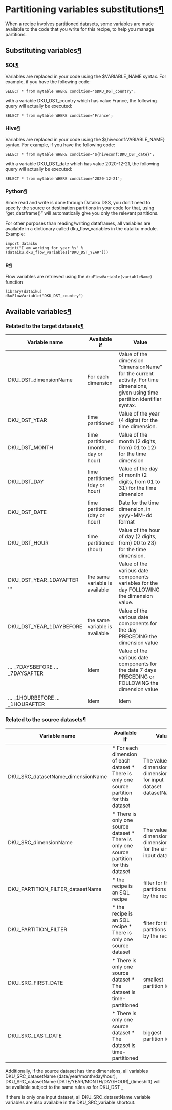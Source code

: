 Partitioning variables substitutions[¶](#partitioning-variables-substitutions "Permalink to this heading")
==========================================================================================================


When a recipe involves partitioned datasets, some variables are made available to the code that you write for this recipe, to help you manage partitions.



Substituting variables[¶](#substituting-variables "Permalink to this heading")
------------------------------------------------------------------------------



### SQL[¶](#sql "Permalink to this heading")


Variables are replaced in your code using the $VARIABLE\_NAME syntax. For example, if you have the following code:



```
SELECT * from mytable WHERE condition='$DKU_DST_country';

```


with a variable DKU\_DST\_country which has value France, the following query will actually be executed:



```
SELECT * from mytable WHERE condition='France';

```




### Hive[¶](#hive "Permalink to this heading")


Variables are replaced in your code using the ${hiveconf:VARIABLE\_NAME} syntax. For example, if you have the following code:



```
SELECT * from mytable WHERE condition='${hiveconf:DKU_DST_date}';

```


with a variable DKU\_DST\_date which has value 2020\-12\-21, the following query will actually be executed:



```
SELECT * from mytable WHERE condition='2020-12-21';

```




### Python[¶](#python "Permalink to this heading")


Since read and write is done through Dataiku DSS, you don’t need to specify the source or destination partitions in your code for that, using “get\_dataframe()” will automatically give you only the relevant partitions.


For other purposes than reading/writing dataframes, all variables are available in a dictionary called dku\_flow\_variables in the dataiku module. Example:



```
import dataiku
print("I am working for year %s" % (dataiku.dku_flow_variables["DKU_DST_YEAR"]))

```




### R[¶](#r "Permalink to this heading")


Flow variables are retrieved using the `dkuFlowVariable(variableName)` function



```
library(dataiku)
dkuFlowVariable("DKU_DST_country")

```





Available variables[¶](#available-variables "Permalink to this heading")
------------------------------------------------------------------------



### Related to the target datasets[¶](#related-to-the-target-datasets "Permalink to this heading")




| Variable name | Available if | Value | Examples |
| --- | --- | --- | --- |
| DKU\_DST\_dimensionName | For each dimension | Value of the dimension “dimensionName” for the current activity. For time dimensions, given using time partition identifier syntax. | * France * 2020\-01\-22 |
| DKU\_DST\_YEAR | time partitioned | Value of the year (4 digits) for the time dimension. | 2020 |
| DKU\_DST\_MONTH | time partitioned (month, day or hour) | Value of the month (2 digits, from) 01 to 12\) for the time dimension | 01 |
| DKU\_DST\_DAY | time partitioned (day or hour) | Value of the day of month (2 digits, from 01 to 31\) for the time dimension | 22 |
| DKU\_DST\_DATE | time partitioned (day or hour) | Date for the time dimension, in yyyy\-MM\-dd format | 2020\-01\-22 |
| DKU\_DST\_HOUR | time partitioned (hour) | Value of the hour of day (2 digits, from) 00 to 23\) for the time dimension. | 21 |
| DKU\_DST\_YEAR\_1DAYAFTER … | the same variable is available | Value of the various date components variables for the day FOLLOWING the dimension value. | 2020\-01\-23 |
| DKU\_DST\_YEAR\_1DAYBEFORE | the same variable is available | Value of the various date components for the day PRECEDING the dimension value | 2020\-01\-21 |
| … \_7DAYSBEFORE … \_7DAYSAFTER | Idem | Value of the various date components for the date 7 days PRECEDING or FOLLOWING the dimension value | 2020\-01\-15 |
| … \_1HOURBEFORE … \_1HOURAFTER | Idem | Idem |  |




### Related to the source datasets[¶](#related-to-the-source-datasets "Permalink to this heading")




| Variable name | Available if | Value | Examples |
| --- | --- | --- | --- |
| DKU\_SRC\_datasetName\_dimensionName | * For each dimension of each dataset * There is only one source partition for this dataset | The value of the dimension dimensionName for input dataset datasetName | 2020\-01\-23 |
| DKU\_SRC\_dimensionName | * There is only one source dataset * There is only one source partition for this dataset | The value of the dimension dimensionName for the single input dataset | 2020\-01\-23 |
| DKU\_PARTITION\_FILTER\_datasetName | * the recipe is an SQL recipe | filter for the partitions used by the recipe |  |
| DKU\_PARTITION\_FILTER | * the recipe is an SQL recipe * There is only one source dataset | filter for the partitions used by the recipe |  |
| DKU\_SRC\_FIRST\_DATE | * There is only one source dataset * The dataset is time\-partitioned | smallest partition id |  |
| DKU\_SRC\_LAST\_DATE | * There is only one source dataset * The dataset is time\-partitioned | biggest partition id |  |


Additionally, if the source dataset has time dimensions, all variables DKU\_SRC\_datasetName (date/year/month/day/hour), DKU\_SRC\_datasetName (DATE/YEAR/MONTH/DAY/HOUR)\_(timeshift) will be available subject to the same rules as for DKU\_DST \_


If there is only one input dataset, all DKU\_SRC\_datasetName\_variable variables are also available in the DKU\_SRC\_variable shortcut.